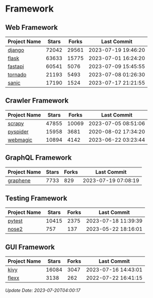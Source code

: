 # Framework

## Web Framework
| Project Name | Stars | Forks | Last Commit |
| ------------ | ----- | ----- | ----------- |
| [django](https://github.com/django/django) | 72042 | 29561 | 2023-07-19 19:46:20 |
| [flask](https://github.com/pallets/flask) | 63633 | 15775 | 2023-07-01 16:24:20 |
| [fastapi](https://github.com/tiangolo/fastapi) | 60541 | 5076 | 2023-07-09 15:45:55 |
| [tornado](https://github.com/tornadoweb/tornado) | 21193 | 5493 | 2023-07-08 01:26:30 |
| [sanic](https://github.com/sanic-org/sanic) | 17190 | 1524 | 2023-07-17 21:21:55 |

## Crawler Framework
| Project Name | Stars | Forks | Last Commit |
| ------------ | ----- | ----- | ----------- |
| [scrapy](https://github.com/scrapy/scrapy) | 47855 | 10069 | 2023-07-05 08:51:06 |
| [pyspider](https://github.com/binux/pyspider) | 15958 | 3681 | 2020-08-02 17:34:20 |
| [webmagic](https://github.com/code4craft/webmagic) | 10894 | 4142 | 2023-06-22 03:23:44 |

## GraphQL Framework
| Project Name | Stars | Forks | Last Commit |
| ------------ | ----- | ----- | ----------- |
| [graphene](https://github.com/graphql-python/graphene) | 7733 | 829 | 2023-07-19 07:08:19 |

## Testing Framework
| Project Name | Stars | Forks | Last Commit |
| ------------ | ----- | ----- | ----------- |
| [pytest](https://github.com/pytest-dev/pytest) | 10415 | 2375 | 2023-07-18 11:39:39 |
| [nose2](https://github.com/nose-devs/nose2) | 757 | 137 | 2023-05-22 18:16:01 |

## GUI Framework
| Project Name | Stars | Forks | Last Commit |
| ------------ | ----- | ----- | ----------- |
| [kivy](https://github.com/kivy/kivy) | 16084 | 3047 | 2023-07-16 14:43:01 |
| [flexx](https://github.com/flexxui/flexx) | 3138 | 262 | 2022-07-22 16:41:15 |

*Update Date: 2023-07-20T04:00:17*